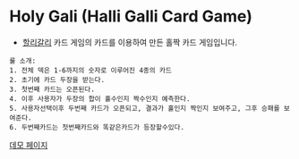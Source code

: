 # Holy Gali (Halli Galli Card Game)
- [할리갈리](https://ko.wikipedia.org/wiki/%ED%95%A0%EB%A6%AC%EA%B0%88%EB%A6%AC) 카드 게임의 카드를 이용하여 만든 홀짝 카드 게임입니다.

```
룰 소개:
1. 전체 덱은 1-6까지의 숫자로 이루어진 4종의 카드
2. 초기에 카드 두장을 받는다.
3. 첫번째 카드는 오픈된다.
4. 이후 사용자가 두장의 합이 홀수인지 짝수인지 예측한다.
5. 사용자선택이후 두번째 카드가 오픈되고, 결과가 홀인지 짝인지 보여주고, 그후 승패를 보여준다. 
6. 두번째카드는 첫번째카드와 똑같은카드가 등장할수있다.
```
[데모 페이지](https://asset.moss.land/HGOE/index.html)

